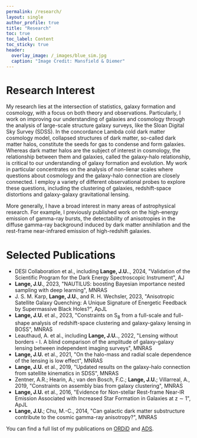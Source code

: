 ```yaml
---
permalink: /research/
layout: single
author_profile: true
title: "Research"
toc: true
toc_label: Content
toc_sticky: true
header:
  overlay_image: /_images/blue_sim.jpg
  caption: "Image Credit: Mansfield & Diemer"
---
```


# Research Interest

My research lies at the intersection of statistics, galaxy formation and cosmology, with a focus on both theory and observations. Particularly, I work on improving our understanding of galaxies and cosmology through the analysis of large-scale structure galaxy surveys, like the Sloan Digital Sky Survey (SDSS). In the concordance Lambda cold dark matter cosmology model, collapsed structures of dark matter, so-called dark matter halos, constitute the seeds for gas to condense and form galaxies. Whereas dark matter halos are the subject of interest in cosmology, the relationship between them and galaxies, called the galaxy-halo relationship, is critical to our understanding of galaxy formation and evolution. My work in particular concentrates on the analysis of non-lienar scales where questions about cosmology and the galaxy-halo connection are closely connected. I employ a variety of different observational probes to explore these questions, including the clustering of galaxies, redshift-space distortions and galaxy-galaxy gravitational lensing.

More generally, I have a broad interest in many areas of astrophysical research. For example, I previously published work on the high-energy emission of gamma-ray bursts, the detectability of anisotropies in the diffuse gamma-ray background induced by dark matter annihilation and the rest-frame near-infrared emission of high-redshift galaxies.

# Selected Publications

* DESI Collaboration et al., including __Lange, J.U.__., 2024, "Validation of the Scientific Program for the Dark Energy Spectroscopic Instrument", AJ
* __Lange, J.U.__, 2023, "NAUTILUS: boosting Bayesian importance nested sampling with deep learning", MNRAS
* J. S. M. Karp, __Lange, J.U.__, and R. H. Wechsler, 2023, "Anisotropic Satellite Galaxy Quenching: A Unique Signature of Energetic Feedback by Supermassive Black Holes?", ApJL
* __Lange, J.U.__  et al., 2023, "Constraints on S<sub>8</sub> from a full-scale and full-shape analysis of redshift-space clustering and galaxy-galaxy lensing in BOSS", MNRAS
* Leauthaud, A. et al., including __Lange, J.U.__., 2022, "Lensing without borders - I. A blind comparison of the amplitude of galaxy-galaxy lensing between independent imaging surveys", MNRAS
* __Lange, J.U.__  et al., 2021, "On the halo-mass and radial scale dependence of the lensing is low effect", MNRAS
* __Lange, J.U.__  et al., 2019, "Updated results on the galaxy-halo connection from satellite kinematics in SDSS", MNRAS
* Zentner, A.R.; Hearin, A.; van den Bosch, F.C.; __Lange, J.U.__; Villarreal, A., 2019, "Constraints on assembly bias from galaxy clustering", MNRAS
* __Lange, J.U.__ et al., 2016, "Evidence for Non-stellar Rest-frame Near-IR Emission Associated with Increased Star Formation in Galaxies at z ∼ 1", ApJL
* __Lange, J.U.__; Chu, M.-C., 2014, "Can galactic dark matter substructure contribute to the cosmic gamma-ray anisotropy?", MNRAS

You can find a full list of my publications on  [ORDiD](http://orcid.org/0000-0002-2450-1366) and [ADS](https://ui.adsabs.harvard.edu/#/public-libraries/NYc37mmySA2HdUg5pOzlrA).
